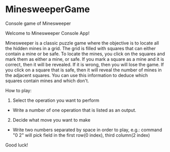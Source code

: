 # MinesweeperGame
Console game of Minesweeper

Welcome to Minesweeper Console App!

Minesweeper is a classic puzzle game where the objective is to locate all the hidden mines in a grid.
The grid is filled with squares that can either contain a mine or be safe.
To locate the mines, you click on the squares and mark them as either a mine, or safe.
If you mark a square as a mine and it is correct, then it will be revealed.
If it is wrong, then you will lose the game.
If you click on a square that is safe, then it will reveal the number of mines in the adjacent squares.
You can use this information to deduce which squares contain mines and which don't.

How to play:
1. Select the operation you want to perform
  - Write a number of one operation that is listed as an output.
2. Decide what move you want to make
  - Write two numbers separated by space in order to play, e.g.: command "0 2" will pick field in the first row(0 index), third column(2 index)
  
  
Good luck!
